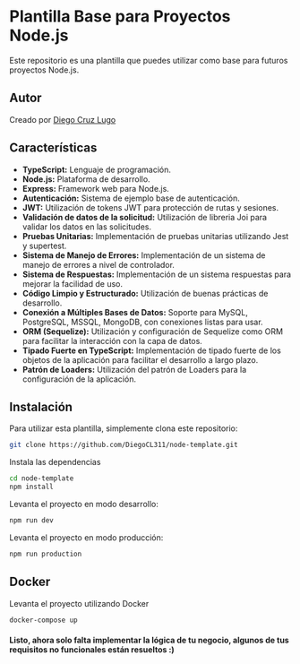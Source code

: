 

# Plantilla Base para Proyectos Node.js

Este repositorio es una plantilla que puedes utilizar como base para futuros proyectos Node.js.

## Autor

Creado por [Diego Cruz Lugo](https://github.com/DiegoCL311)

## Características

- **TypeScript:** Lenguaje de programación.
- **Node.js:** Plataforma de desarrollo.
- **Express:** Framework web para Node.js.
- **Autenticación:** Sistema de ejemplo base de autenticación.
- **JWT:** Utilización de tokens JWT para protección de rutas y sesiones.
- **Validación de datos de la solicitud:** Utilización de libreria Joi para validar los datos en las solicitudes.
- **Pruebas Unitarias:** Implementación de pruebas unitarias utilizando Jest y supertest.
- **Sistema de Manejo de Errores:** Implementación de un sistema de manejo de errores a nivel de controlador.
- **Sistema de Respuestas:** Implementación de un sistema respuestas para mejorar la facilidad de uso.
- **Código Limpio y Estructurado:** Utilización de buenas prácticas de desarrollo.
- **Conexión a Múltiples Bases de Datos:** Soporte para MySQL, PostgreSQL, MSSQL, MongoDB, con conexiones listas para usar.
- **ORM (Sequelize):** Utilización y configuración de Sequelize como ORM para facilitar la interacción con la capa de datos.
- **Tipado Fuerte en TypeScript:** Implementación de tipado fuerte de los objetos de la aplicación para facilitar el desarrollo a largo plazo.
- **Patrón de Loaders:** Utilización del patrón de Loaders para la configuración de la aplicación.

## Instalación

Para utilizar esta plantilla, simplemente clona este repositorio:

```bash
git clone https://github.com/DiegoCL311/node-template.git

```

Instala las dependencias
```bash
cd node-template
npm install
```

Levanta el proyecto en modo desarrollo:
```bash
npm run dev
```

Levanta el proyecto en modo producción:
```bash
npm run production
```

## Docker

Levanta el proyecto utilizando Docker
```bash
docker-compose up
```
#### Listo, ahora solo falta implementar la lógica de tu negocio, algunos de tus requisitos no funcionales están resueltos :) 
